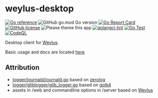 # weylus-desktop

[![Go reference][1]][2]
![GitHub go.mod Go version][3]
[![Go Report Card][4]][5]
[![GitHub license][6]][7]
![Please theme this app][8]
[![golangci-lint][10]][11]
[![Go Test][12]][13]
[![CodeQL][14]][15]

Desktop client for [Weylus](https://github.com/H-M-H/Weylus).

Basic usage and docs are located [here](https://github.com/OmegaRogue/weylus-desktop/wiki/weylus-desktop)

## Attribution

- [logger/journald/journald.go](logger/journald/journald.go) based
  on [zerolog](https://github.com/rs/zerolog/blob/master/journald/journald.go)
- [logger/gliblogger/glib_logger.go](logger/gliblogger/glib_logger.go) based
  on [gotk4](https://github.com/diamondburned/gotk4/blob/4/pkg/glib/v2/gmessages.go)
- assets in /web and commandline options in /server based on [Weylus](https://github.com/H-M-H/Weylus)

[1]: https://img.shields.io/badge/godoc-reference-blue.svg

[2]: https://pkg.go.dev/github.com/OmegaRogue/weylus-desktop

[3]: https://img.shields.io/github/go-mod/go-version/OmegaRogue/weylus-desktop

[4]: https://goreportcard.com/badge/github.com/OmegaRogue/weylus-desktop

[5]: https://goreportcard.com/report/github.com/OmegaRogue/weylus-desktop

[6]: https://img.shields.io/github/license/OmegaRogue/weylus-desktop

[7]: https://github.com/OmegaRogue/weylus-desktop

[8]: https://img.shields.io/badge/Please%20theme-this-brightgreen

[9]: http://example.com

[10]: https://github.com/OmegaRogue/weylus-desktop/actions/workflows/golangci-lint.yml/badge.svg

[11]: https://github.com/OmegaRogue/weylus-desktop/actions/workflows/golangci-lint.yml

[12]: https://github.com/OmegaRogue/weylus-desktop/actions/workflows/go.yml/badge.svg

[13]: https://github.com/OmegaRogue/weylus-desktop/actions/workflows/go.yml

[14]: https://github.com/OmegaRogue/weylus-desktop/actions/workflows/codeql-analysis.yml/badge.svg

[15]: https://github.com/OmegaRogue/weylus-desktop/actions/workflows/codeql-analysis.yml